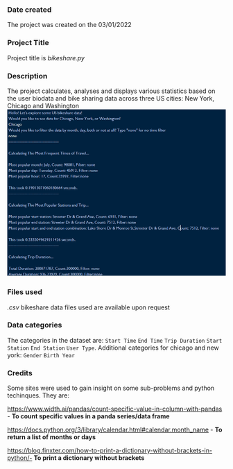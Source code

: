 
### **Date created**
The project was created on the 03/01/2022

### **Project Title**
Project title is *bikeshare.py*

### **Description**
The project calculates, analyses and displays various statistics based on the user biodata and bike sharing data across three US cities: New York, Chicago and Washington
![This is a snippett of the bikeshare.py result](assets/bikeshare_result_snippet.PNG)

### **Files used**
*.csv* bikeshare data files used are available upon request

### **Data categories**
The categories in the dataset are: `Start Time` `End Time` `Trip Duration` `Start Station` `End Station` `User Type`. 
Additional categories for chicago and new york: `Gender` `Birth Year`

### **Credits**
Some sites were used to gain insight on some sub-problems and python techinques. They are:

https://www.width.ai/pandas/count-specific-value-in-column-with-pandas - __To count specific values in a panda series/data frame__

https://docs.python.org/3/library/calendar.html#calendar.month_name - __To return a list of months or days__

https://blog.finxter.com/how-to-print-a-dictionary-without-brackets-in-python/- __To print a dictionary without brackets__
